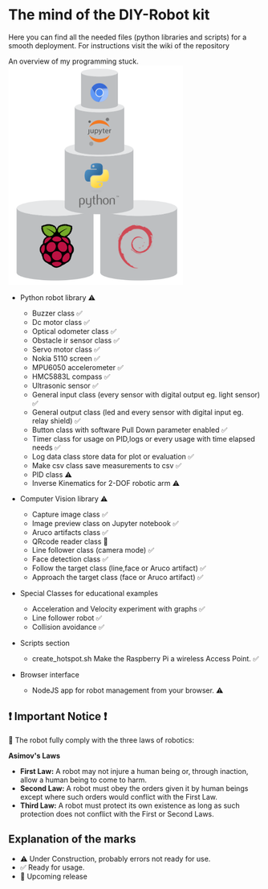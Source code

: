 # The mind of the DIY-Robot kit

Here you can find all the needed files (python libraries and scripts) for a smooth deployment. For instructions visit the wiki of the repository

An overview of my programming stuck.
![prog stuck](../assets/images/prog_stuck.png)


* Python robot library :warning:
  * Buzzer class :white_check_mark:
  * Dc motor class :white_check_mark:
  * Optical odometer class :white_check_mark:
  * Obstacle ir sensor  class :white_check_mark:
  * Servo motor class :white_check_mark:
  * Nokia 5110 screen :white_check_mark:
  * MPU6050 accelerometer :white_check_mark:
  * HMC5883L compass :white_check_mark:
  * Ultrasonic sensor :white_check_mark:
  * General input class (every sensor with digital output eg. light sensor) :white_check_mark:
  * General output class (led and every sensor with digital input eg.  relay shield) :white_check_mark:
  * Button class with software Pull Down parameter enabled :white_check_mark:
  * Timer class for usage on PID,logs or every usage with time elapsed needs :white_check_mark:
  * Log data class store data for plot or evaluation :white_check_mark:
  * Make csv class save measurements to csv :white_check_mark:
  * PID class :warning:
  * Inverse Kinematics for 2-DOF robotic arm :warning:

* Computer Vision library :warning:
  * Capture image class :white_check_mark:
  * Image preview class on Jupyter notebook :white_check_mark:
  * Aruco artifacts class :white_check_mark:
  * QRcode reader class  :construction:
  * Line follower class (camera mode) :white_check_mark:
  * Face detection class  :white_check_mark:
  * Follow the target class (line,face or Aruco artifact) :white_check_mark:
  * Approach the target class (face or Aruco artifact) :white_check_mark:

* Special Classes for educational examples
  * Acceleration and Velocity experiment with graphs :white_check_mark:
  * Line follower robot :white_check_mark:
  * Collision avoidance :white_check_mark:

* Scripts section
  * create_hotspot.sh Make the Raspberry Pi a wireless Access Point. :white_check_mark:

* Browser interface
  * NodeJS app for robot management from your browser. :warning:

## :exclamation: **Important Notice** :exclamation:
:cop: The robot fully comply with the three laws of robotics:

**Asimov's Laws**

  * **First Law:** A robot may not injure a human being or, through inaction, allow a human being to come to harm.
  * **Second Law:** A robot must obey the orders given it by human beings except where such orders would conflict with the First Law.
  * **Third Law:** A robot must protect its own existence as long as such protection does not conflict with the First or Second Laws.

## Explanation of the marks
* :warning: Under Construction, probably errors not ready for use.
* :white_check_mark: Ready for usage.
* :construction: Upcoming release
